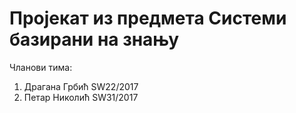 # Пројекат из предмета Системи базирани на знању

Чланови тима:
1. Драгана Грбић SW22/2017
2. Петар Николић SW31/2017
